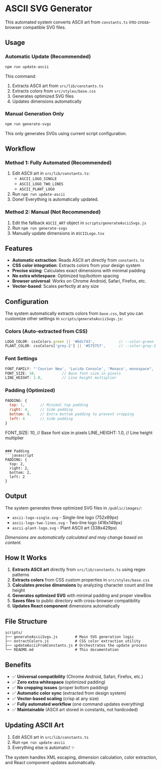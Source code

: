 # ASCII SVG Generator

This automated system converts ASCII art from `constants.ts` into cross-browser compatible SVG files.

## Usage

### Automatic Update (Recommended)

```bash
npm run update-ascii
```

This command:

1. Extracts ASCII art from `src/lib/constants.ts`
2. Extracts colors from `src/styles/base.css`
3. Generates optimized SVG files
4. Updates dimensions automatically

### Manual Generation Only

```bash
npm run generate-svgs
```

This only generates SVGs using current script configuration.

## Workflow

### Method 1: Fully Automated (Recommended)

1. Edit ASCII art in `src/lib/constants.ts`:
   - `ASCII_LOGO_SINGLE`
   - `ASCII_LOGO_TWO_LINES`
   - `ASCII_PLANT_LOGO`
2. Run `npm run update-ascii`
3. Done! Everything is automatically updated.

### Method 2: Manual (Not Recommended)

1. Edit the fallback `ASCII_ART` object in `scripts/generateAsciiSvgs.js`
2. Run `npm run generate-svgs`
3. Manually update dimensions in `ASCIILogo.tsx`

## Features

- **Automatic extraction**: Reads ASCII art directly from `constants.ts`
- **CSS color integration**: Extracts colors from your design system
- **Precise sizing**: Calculates exact dimensions with minimal padding
- **No extra whitespace**: Optimized top/bottom spacing
- **Browser universal**: Works on Chrome Android, Safari, Firefox, etc.
- **Vector-based**: Scales perfectly at any size

## Configuration

The system automatically extracts colors from `base.css`, but you can customize other settings in `scripts/generateAsciiSvgs.js`:

### Colors (Auto-extracted from CSS)

```javascript
LOGO_COLOR: cssColors.green || '#6dcf43',           // --color-green
PLANT_COLOR: cssColors['grey-2'] || '#575757',      // --color-grey-2
```

### Font Settings

```javascript
FONT_FAMILY: "'Courier New', 'Lucida Console', 'Monaco', monospace",
FONT_SIZE: 10,            // Base font size in pixels
LINE_HEIGHT: 1.0,         // Line height multiplier
```

### Padding (Optimized)

```javascript
PADDING: {
  top: 1,       // Minimal top padding
  right: 4,     // Side padding
  bottom: 8,    // Extra bottom padding to prevent cropping
  left: 4       // Side padding
}
```

FONT_SIZE: 10, // Base font size in pixels
LINE_HEIGHT: 1.0, // Line height multiplier

````

### Padding
```javascript
PADDING: {
  top: 2,
  right: 2,
  bottom: 2,
  left: 2
}
````

## Output

The system generates three optimized SVG files in `/public/images/`:

- `ascii-logo-single.svg` - Single-line logo (752x69px)
- `ascii-logo-two-lines.svg` - Two-line logo (416x149px)
- `ascii-plant-logo.svg` - Plant ASCII art (338x429px)

_Dimensions are automatically calculated and may change based on content._

## How It Works

1. **Extracts ASCII art** directly from `src/lib/constants.ts` using regex patterns
2. **Extracts colors** from CSS custom properties in `src/styles/base.css`
3. **Calculates precise dimensions** by analyzing character count and line height
4. **Generates optimized SVG** with minimal padding and proper viewBox
5. **Saves files** to public directory with cross-browser compatibility
6. **Updates React component** dimensions automatically

## File Structure

```
scripts/
├── generateAsciiSvgs.js        # Main SVG generation logic
├── extractColors.js            # CSS color extraction utility
├── updateAsciiFromConstants.js # Orchestrates the update process
└── README.md                   # This documentation
```

## Benefits

- ✅ **Universal compatibility** (Chrome Android, Safari, Firefox, etc.)
- ✅ **Zero extra whitespace** (optimized padding)
- ✅ **No cropping issues** (proper bottom padding)
- ✅ **Automatic color sync** (extracted from design system)
- ✅ **Vector-based scaling** (crisp at any size)
- ✅ **Fully automated workflow** (one command updates everything)
- ✅ **Maintainable** (ASCII art stored in constants, not hardcoded)

## Updating ASCII Art

1. Edit ASCII art in `src/lib/constants.ts`
2. Run `npm run update-ascii`
3. Everything else is automatic! ✨

The system handles XML escaping, dimension calculation, color extraction, and React component updates automatically.
